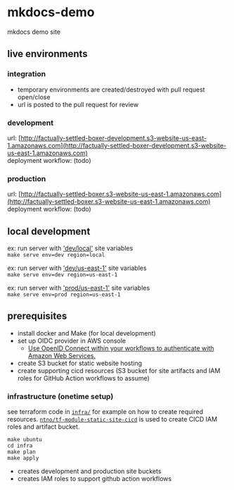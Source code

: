 # mkdocs-demo
mkdocs demo site  

## live environments
### integration
- temporary environments are created/destroyed with pull request open/close  
- url is posted to the pull request for review
  
### development
url: [http://factually-settled-boxer-development.s3-website-us-east-1.amazonaws.com](http://factually-settled-boxer-development.s3-website-us-east-1.amazonaws.com)  
deployment workflow: (todo)

### production
url: [http://factually-settled-boxer.s3-website-us-east-1.amazonaws.com](http://factually-settled-boxer.s3-website-us-east-1.amazonaws.com)  
deployment workflow: (todo)

## local development

ex: run server with ['dev/local'](variables.yml#L9-L12) site variables  
`make serve env=dev region=local`

ex: run server with ['dev/us-east-1'](variables.yml#L15-L17) site variables  
`make serve env=dev region=us-east-1`    

ex: run server with ['prod/us-east-1'](variables.yml#L21-L25) site variables  
`make serve env=prod region=us-east-1` 

## prerequisites
- install docker and Make (for local development)
- set up OIDC provider in AWS console
   - [Use OpenID Connect within your workflows to authenticate with Amazon Web Services.](https://docs.github.com/en/actions/deployment/security-hardening-your-deployments/configuring-openid-connect-in-amazon-web-services)
- create S3 bucket for static website hosting 
- create supporting cicd resources (S3 bucket for site artifacts and IAM roles for GitHub Action workflows to assume)


### infrastructure (onetime setup)

see terraform code in [`infra/`](infra/) for example on how to create required resources.  [`ntno/tf-module-static-site-cicd`](https://github.com/ntno/tf-module-static-site-cicd) is used to create CICD IAM roles and artifact bucket.

```
make ubuntu
cd infra
make plan
make apply
```

- creates development and production site buckets  
- creates IAM roles to support github action workflows
